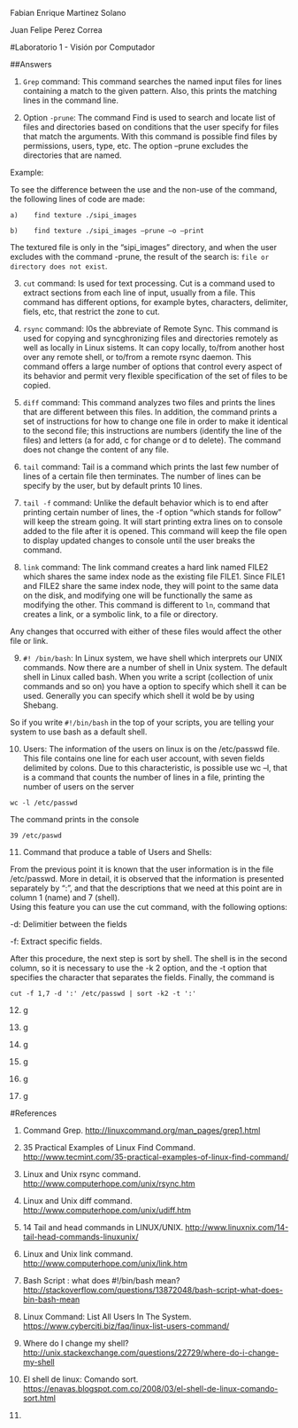 Fabian Enrique Martinez Solano

Juan Felipe Perez Correa


#Laboratorio 1 - Visión por Computador

##Answers

1. ``Grep`` command: This command searches the named input files for lines containing a match to the given pattern. Also, this prints the matching lines in the command line.

2. Option ``-prune``: The command Find is used to search and locate list of files and directories based on conditions that the user specify for files that match the arguments. With this command is possible find files by permissions, users, type, etc. The option –prune excludes the directories that are named.

  Example: 

  To see the difference between the use and the non-use of the command, the following lines of code are made:
  ```
  a)	find texture ./sipi_images
  ```
  ```
  b)	find texture ./sipi_images –prune –o –print 
  ```
  The textured file is only in the “sipi_images” directory, and when the user excludes with the command -prune, the result of the search is: ``file or directory does not exist``.

3. ``cut`` command: Is used for text processing. Cut is a command used to extract sections from each line of input, usually from a file. This command has different options, for example bytes, characters, delimiter, fiels, etc, that restrict the zone to cut.
4. ``rsync`` command: I0s the abbreviate of Remote Sync. This command is used for copying and syncghronizing files and directories remotely as well as locally in Linux sistems. It can copy locally, to/from another host over any remote shell, or to/from a remote rsync daemon. This command offers a large number of options that control every aspect of its behavior and permit very flexible specification of the set of files to be copied.

5. ``diff`` command: This command analyzes two files and prints the lines that are different between this files. In addition, the command prints a set of instructions for how to change one file in order to make it identical to the second file; this instructions are numbers (identify the line of the files) and letters (a for add, c for change or d to delete). The command does not change the content of any file.

6. ``tail`` command: Tail is a command which prints the last few number of lines of a certain file then terminates. The number of lines can be specify by the user, but by default prints 10 lines.

7. ``tail -f`` command: Unlike the default behavior which is to end after printing certain number of lines, the -f option “which stands for follow” will keep the stream going. It will start printing extra lines on to console added to the file after it is opened. This command will keep the file open to display updated changes to console until the user breaks the command.

8. ``link`` command: The link command creates a hard link named FILE2 which shares the same index node as the existing file FILE1. Since FILE1 and FILE2 share the same index node, they will point to the same data on the disk, and modifying one will be functionally the same as modifying the other. This command is different to ``ln``, command that creates a link, or a symbolic link, to a file or directory.

  Any changes that occurred with either of these files would affect the other file or link.

9. ``#! /bin/bash``: In Linux system, we have shell which interprets our UNIX commands. Now there are a number of shell in Unix system. The default shell in Linux called bash. When you write a script (collection of unix commands and so on) you have a option to specify which shell it can be used. Generally you can specify which shell it wold be by using Shebang.

  So if you write ``#!/bin/bash`` in the top of your scripts, you are telling your system to use bash as a default shell.

10. Users: The information of the users on linux is on the /etc/passwd file. This file contains one line for each user account, with seven fields delimited by colons.  Due to this characteristic, is possible use wc –l, that is a command that counts the number of lines in a file, printing the number of users on the server
  ```
  wc -l /etc/passwd
  ```
  
  The command prints in the console
  
  ```
  39 /etc/paswd
  ```

11. Command that produce a table of Users and Shells:

  From the previous point it is known that the user information is in the file /etc/passwd. More in detail, it is observed that the information is presented separately by “:”, and that the descriptions that we need at this point are in column 1 (name) and 7 (shell).  
  Using this feature you can use the cut command, with the following options:

  -d: Delimitier between the fields

  -f: Extract specific fields.

  After this procedure, the next step is sort by shell. The shell is in the second column, so it is necessary to use the -k 2 option, and the -t option that specifies the character that separates the fields. Finally, the command is
  ```
  cut -f 1,7 -d ':' /etc/passwd | sort -k2 -t ':'
  ```
12. g 

13. g

14. g

15. g

16. g

17. g

#References

1.	Command Grep. http://linuxcommand.org/man_pages/grep1.html

2.	35 Practical Examples of Linux Find Command. http://www.tecmint.com/35-practical-examples-of-linux-find-command/

3.	Linux and Unix rsync command. http://www.computerhope.com/unix/rsync.htm

4.	Linux and Unix diff command. http://www.computerhope.com/unix/udiff.htm

5.	14 Tail and head commands in LINUX/UNIX. http://www.linuxnix.com/14-tail-head-commands-linuxunix/

6.	Linux and Unix link command. http://www.computerhope.com/unix/link.htm

7.	Bash Script : what does #!/bin/bash mean? http://stackoverflow.com/questions/13872048/bash-script-what-does-bin-bash-mean

8.	Linux Command: List All Users In The System. https://www.cyberciti.biz/faq/linux-list-users-command/

9.	Where do I change my shell? http://unix.stackexchange.com/questions/22729/where-do-i-change-my-shell

10.	El shell de linux: Comando sort. https://enavas.blogspot.com.co/2008/03/el-shell-de-linux-comando-sort.html

11.	
